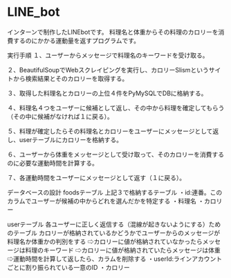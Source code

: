 # LINE_bot
インターンで制作したLINEbotです。
料理名と体重からその料理のカロリーを消費するのにかかる運動量を返すプログラムです。

実行手順
１、ユーザーからメッセージで料理名のキーワードを受け取る。

２、BeautifulSoupでWebスクレイピングを実行し、カロリーSlismというサイトから検索結果とそのカロリーを取得する。

３、取得した料理名とカロリーの上位４件をPyMySQLでDBに格納する。

４、料理名４つをユーザーに候補として返し、その中から料理を確定してもらう（その中に候補がなければ１に戻る）。

５、料理が確定したらその料理名とカロリーをユーザーにメッセージとして返し、userテーブルにカロリーを格納する。

６、ユーザーから体重をメッセージとして受け取って、そのカロリーを消費するのに必要な運動時間を計算する。

７、各運動時間をユーザーにメッセージとして返す（１に戻る）。


データベースの設計
foodsテーブル
上記３で格納するテーブル
・id:連番。このカラムでユーザーが候補の中からどれを選んだかを特定する
・料理名
・カロリー

userテーブル
各ユーザーに正しく返信する（混線が起きないようにする）ためのテーブル
カロリーが格納されているかどうかでユーザーからのメッセージが料理名か体重かの判別をする
⇨カロリーに値が格納されていなかったらメッセージは料理のキーワード
⇨カロリーに値が格納されていたらメッセージは体重
  ⇨運動時間を計算して返したら、カラムを削除する
・userId:ラインアカウントごとに割り振られている一意のID
・カロリー
